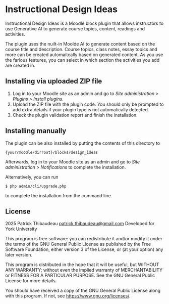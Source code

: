 # Instructional Design Ideas #

Instructional Design Ideas is a Moodle block plugin that allows instructors to use Generative AI
to generate course topics, content, readings and activities.

The plugin uses the nuilt-in Moolde AI to generate content based on the course title and description.
Course topics, class notes, essay topics and more can be created automaitcally based on generated content.
As you use the farious features, you can select in which section the activities you add are created in.

## Installing via uploaded ZIP file ##

1. Log in to your Moodle site as an admin and go to _Site administration >
   Plugins > Install plugins_.
2. Upload the ZIP file with the plugin code. You should only be prompted to add
   extra details if your plugin type is not automatically detected.
3. Check the plugin validation report and finish the installation.

## Installing manually ##

The plugin can be also installed by putting the contents of this directory to

    {your/moodle/dirroot}/blocks/design_ideas

Afterwards, log in to your Moodle site as an admin and go to _Site administration >
Notifications_ to complete the installation.

Alternatively, you can run

    $ php admin/cli/upgrade.php

to complete the installation from the command line.

## License ##

2025 Patrick Thibaudeau  <patrick.thibaudeau@gmail.com>
Developed for York University

This program is free software: you can redistribute it and/or modify it under
the terms of the GNU General Public License as published by the Free Software
Foundation, either version 3 of the License, or (at your option) any later
version.

This program is distributed in the hope that it will be useful, but WITHOUT ANY
WARRANTY; without even the implied warranty of MERCHANTABILITY or FITNESS FOR A
PARTICULAR PURPOSE.  See the GNU General Public License for more details.

You should have received a copy of the GNU General Public License along with
this program.  If not, see <https://www.gnu.org/licenses/>.
